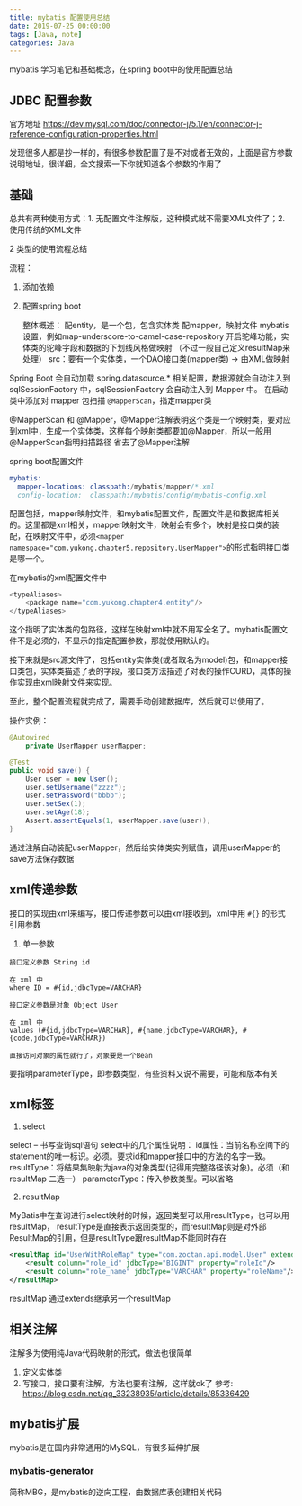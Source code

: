 ```yaml
---
title: mybatis 配置使用总结
date: 2019-07-25 00:00:00
tags: [Java, note]
categories: Java
---
```


mybatis 学习笔记和基础概念，在spring boot中的使用配置总结

<!-- more -->

## JDBC 配置参数

官方地址 https://dev.mysql.com/doc/connector-j/5.1/en/connector-j-reference-configuration-properties.html

发现很多人都是抄一样的，有很多参数配置了是不对或者无效的，上面是官方参数说明地址，很详细，全文搜索一下你就知道各个参数的作用了

## 基础

总共有两种使用方式：1. 无配置文件注解版，这种模式就不需要XML文件了；2. 使用传统的XML文件

2 类型的使用流程总结

流程：

1. 添加依赖

2. 配置spring boot

    整体概述：
    配entity，是一个包，包含实体类
    配mapper，映射文件
    mybatis设置，例如map-underscore-to-camel-case-repository 开启驼峰功能，实体类的驼峰字段和数据的下划线风格做映射 （不过一般自己定义resultMap来处理）
    src：要有一个实体类，一个DAO接口类(mapper类) -> 由XML做映射


Spring Boot 会自动加载 spring.datasource.* 相关配置，数据源就会自动注入到 sqlSessionFactory 中，sqlSessionFactory 会自动注入到 Mapper 中。
在启动类中添加对 mapper 包扫描 `@MapperScan`，指定mapper类

@MapperScan 和 @Mapper，@Mapper注解表明这个类是一个映射类，要对应到xml中，生成一个实体类，这样每个映射类都要加@Mapper，所以一般用@MapperScan指明扫描路径
省去了@Mapper注解

spring boot配置文件

```s
mybatis:
  mapper-locations: classpath:/mybatis/mapper/*.xml
  config-location:  classpath:/mybatis/config/mybatis-config.xml
```

配置包括，mapper映射文件，和mybatis配置文件，配置文件是和数据库相关的。这里都是xml相关，mapper映射文件，映射会有多个，映射是接口类的装配，在映射文件中，必须`<mapper namespace="com.yukong.chapter5.repository.UserMapper">`的形式指明接口类是哪一个。

在mybatis的xml配置文件中

```s
<typeAliases>
    <package name="com.yukong.chapter4.entity"/>
</typeAliases>
```

这个指明了实体类的包路径，这样在映射xml中就不用写全名了。mybatis配置文件不是必须的，不显示的指定配置参数，那就使用默认的。

接下来就是src源文件了，包括entity实体类(或者取名为model)包，和mapper接口类包，实体类描述了表的字段，接口类方法描述了对表的操作CURD，具体的操作实现由xml映射文件来实现。

至此，整个配置流程就完成了，需要手动创建数据库，然后就可以使用了。

操作实例：

```java
@Autowired
    private UserMapper userMapper;

@Test
public void save() {
    User user = new User();
    user.setUsername("zzzz");
    user.setPassword("bbbb");
    user.setSex(1);
    user.setAge(18);
    Assert.assertEquals(1, userMapper.save(user));
}
```

通过注解自动装配userMapper，然后给实体类实例赋值，调用userMapper的save方法保存数据

## xml传递参数

接口的实现由xml来编写，接口传递参数可以由xml接收到，xml中用 `#{}` 的形式引用参数

1. 单一参数

```
接口定义参数 String id

在 xml 中
where ID = #{id,jdbcType=VARCHAR}

接口定义参数是对象 Object User

在 xml 中
values (#{id,jdbcType=VARCHAR}, #{name,jdbcType=VARCHAR}, #{code,jdbcType=VARCHAR})

直接访问对象的属性就行了，对象要是一个Bean
```

要指明parameterType，即参数类型，有些资料又说不需要，可能和版本有关

## xml标签

1. select

select – 书写查询sql语句
select中的几个属性说明：
id属性：当前名称空间下的statement的唯一标识。必须。要求id和mapper接口中的方法的名字一致。
resultType：将结果集映射为java的对象类型(记得用完整路径该对象)。必须（和 resultMap 二选一）
parameterType：传入参数类型。可以省略

2. resultMap

MyBatis中在查询进行select映射的时候，返回类型可以用resultType，也可以用resultMap，
resultType是直接表示返回类型的，而resultMap则是对外部ResultMap的引用，但是resultType跟resultMap不能同时存在

```xml
<resultMap id="UserWithRoleMap" type="com.zoctan.api.model.User" extends="UserMap">
    <result column="role_id" jdbcType="BIGINT" property="roleId"/>
    <result column="role_name" jdbcType="VARCHAR" property="roleName"/>
</resultMap>
```
resultMap 通过extends继承另一个resultMap

## 相关注解

注解多为使用纯Java代码映射的形式，做法也很简单
1. 定义实体类
2. 写接口，接口要有注解，方法也要有注解，这样就ok了
参考: https://blog.csdn.net/qq_33238935/article/details/85336429

## mybatis扩展

mybatis是在国内非常通用的MySQL，有很多延伸扩展

### mybatis-generator

简称MBG，是mybatis的逆向工程，由数据库表创建相关代码

